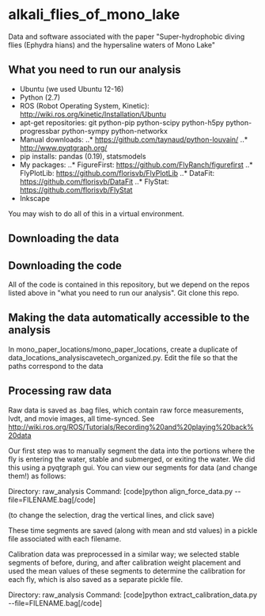 # alkali_flies_of_mono_lake
Data and software associated with the paper "Super-hydrophobic diving flies (Ephydra hians) and the hypersaline waters of Mono Lake"

## What you need to run our analysis
* Ubuntu (we used Ubuntu 12-16)
* Python (2.7)
* ROS (Robot Operating System, Kinetic): http://wiki.ros.org/kinetic/Installation/Ubuntu
* apt-get repositories: git python-pip python-scipy python-h5py python-progressbar python-sympy python-networkx
* Manual downloads: 
..* https://github.com/taynaud/python-louvain/
..* http://www.pyqtgraph.org/
* pip installs: pandas (0.19), statsmodels
* My packages:
..* FigureFirst: https://github.com/FlyRanch/figurefirst
..* FlyPlotLib: https://github.com/florisvb/FlyPlotLib
..* DataFit: https://github.com/florisvb/DataFit
..* FlyStat: https://github.com/florisvb/FlyStat
* Inkscape

You may wish to do all of this in a virtual environment.

## Downloading the data

## Downloading the code
All of the code is contained in this repository, but we depend on the repos listed above in "what you need to run our analysis". Git clone this repo. 

## Making the data automatically accessible to the analysis
In mono_paper_locations/mono_paper_locations, create a duplicate of data_locations_analysiscavetech_organized.py. Edit the file so that the paths correspond to the data 

## Processing raw data
Raw data is saved as .bag files, which contain raw force measurements, lvdt, and movie images, all time-synced. See http://wiki.ros.org/ROS/Tutorials/Recording%20and%20playing%20back%20data

Our first step was to manually segment the data into the portions where the fly is entering the water, stable and submerged, or exiting the water. We did this using a pyqtgraph gui. You can view our segments for data (and change them!) as follows:

Directory: raw_analysis
Command: [code]python align_force_data.py --file=FILENAME.bag[/code]

(to change the selection, drag the vertical lines, and click save)

These time segments are saved (along with mean and std values) in a pickle file associated with each filename.

Calibration data was preprocessed in a similar way; we selected stable segments of before, during, and after calibration weight placement and used the mean values of these segments to determine the calibration for each fly, which is also saved as a separate pickle file. 

Directory: raw_analysis
Command: [code]python extract_calibration_data.py --file=FILENAME.bag[/code]

## 
